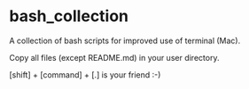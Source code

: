 # bash_collection

A collection of bash scripts for improved use of terminal (Mac).

Copy all files (except README.md) in your user directory. 

[shift] + [command] + [.] is your friend :-)